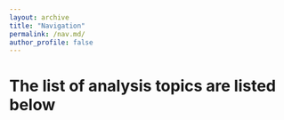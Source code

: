 ```yaml
---
layout: archive
title: "Navigation"
permalink: /nav.md/
author_profile: false
---
```


The list of analysis topics are listed below
===
